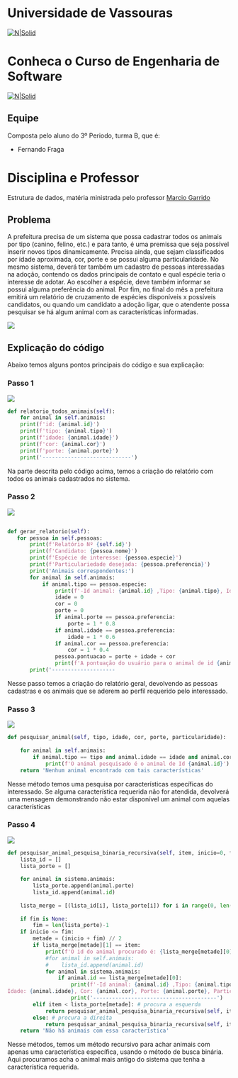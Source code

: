 # Universidade de Vassouras


[![N|Solid](https://universidadedevassouras.edu.br/wp-content/uploads/2022/03/campus_marica.png)](https://universidadedevassouras.edu.br/campus-marica/)
# Conheca o Curso de Engenharia de Software 
[![N|Solid](https://universidadedevassouras.edu.br/wp-content/uploads/2021/12/Simbolo_Engenharia_de_Software.jpg)](https://universidadedevassouras.edu.br/graduacao-marica/engenharia-de-software/)

## Equipe
Composta pelo aluno do 3º Periodo, turma B, que é:

* Fernando Fraga

# Disciplina e Professor
Estrutura de dados, matéria ministrada pelo professor [Marcio Garrido](https://github.com/marciogarridoLaCop)

## Problema

A prefeitura precisa de um sistema que possa cadastrar todos os animais por tipo (canino, felino, etc.) e para tanto, é uma premissa que seja possível inserir novos tipos dinamicamente. Precisa ainda, que sejam classificados por idade aproximada, cor, porte e se possui alguma particularidade. No mesmo sistema, deverá ter também um cadastro de pessoas interessadas na adoção, contendo os dados principais de contato e qual espécie teria o interesse de adotar. Ao escolher a espécie, deve também informar se possui alguma preferência do animal. Por fim, no final do mês a prefeitura emitirá um relatório de cruzamento de espécies disponíveis x possíveis candidatos, ou quando um candidato a adoção ligar, que o atendente possa pesquisar se há algum animal com as características informadas.


![](imagens/fluxograma_1.png)

## Explicação do código
Abaixo temos alguns pontos principais do código e sua explicação:

### Passo 1
![](imagens/imagem_1.png)

```python
def relatorio_todos_animais(self):
    for animal in self.animais:
    print(f'id: {animal.id}')
    print(f'tipo: {animal.tipo}')
    print(f'idade: {animal.idade}')
    print(f'cor: {animal.cor}')
    print(f'porte: {animal.porte}')
    print('----------------------------')
 ```
 Na parte descrita pelo código acima, temos a criação do relatório com todos os animais cadastrados no sistema.

 ### Passo 2
 ![](imagens/imagem_2.png)

 ```python
              
def gerar_relatorio(self):
    for pessoa in self.pessoas:
        print(f'Relatório Nº {self.id}')
        print(f'Candidato: {pessoa.nome}')
        print(f'Espécie de interesse: {pessoa.especie}')
        print(f'Particulariedade desejada: {pessoa.preferencia}')
        print('Animais correspondentes:')
        for animal in self.animais:
            if animal.tipo == pessoa.especie:
                print(f'-Id animal: {animal.id} ,Tipo: {animal.tipo}, Idade: {animal.idade}, Cor: {animal.cor}, Porte: {animal.porte}, Particularidade: {animal.particularidade}')
                idade = 0
                cor = 0
                porte = 0
                if animal.porte == pessoa.preferencia:
                    porte = 1 * 0.8
                if animal.idade == pessoa.preferencia:
                    idade = 1 * 0.6
                if animal.cor == pessoa.preferencia:
                    cor = 1 * 0.4
                pessoa.pontuacao = porte + idade + cor
                print(f'A pontuação do usuário para o animal de id {animal.id} é: {pessoa.pontuacao}')
        print('--------------------
 ```
Nesse passo temos a criação do relatório geral, devolvendo as pessoas cadastras e os animais que se aderem ao perfil requerido pelo interessado.

### Passo 3
 ![](imagens/imagem_3.png)

```python
def pesquisar_animal(self, tipo, idade, cor, porte, particularidade):
        
    for animal in self.animais:
        if animal.tipo == tipo and animal.idade == idade and animal.cor == cor and animal.porte == porte and animal.particularidade == particularidade:
            print(f'O animal pesquisado é o animal de Id {animal.id}')
    return 'Nenhum animal encontrado com tais características'

```
Nesse método temos uma pesquisa por características específicas do interessado. Se alguma característica requerida não for atendida, devolverá uma mensagem demonstrando não estar disponível um animal com aquelas características

### Passo 4
 ![](imagens/imagem_4.png)

```python
def pesquisar_animal_pesquisa_binaria_recursiva(self, item, inicio=0, fim=None):
    lista_id = []
    lista_porte = []
    
    for animal in sistema.animais:
        lista_porte.append(animal.porte)
        lista_id.append(animal.id)
    
    lista_merge = [(lista_id[i], lista_porte[i]) for i in range(0, len(lista_id))]
        
    if fim is None:
        fim = len(lista_porte)-1
    if inicio <= fim:
        metade = (inicio + fim) // 2
        if lista_merge[metade][1] == item:
            print(f'O id do animal procurado é: {lista_merge[metade][0]}') # achou
            #for animal in self.animais:
            #    lista_id.append(animal.id)
            for animal in sistema.animais:
                if animal.id == lista_merge[metade][0]:
                    print(f'-Id animal: {animal.id} ,Tipo: {animal.tipo}, \
Idade: {animal.idade}, Cor: {animal.cor}, Porte: {animal.porte}, Particularidade: {animal.particularidade}')
                    print('---------------------------------------')
        elif item < lista_porte[metade]: # procura a esquerda
            return pesquisar_animal_pesquisa_binaria_recursiva(self, item, inicio, metade-1)
        else: # procura a direita
            return pesquisar_animal_pesquisa_binaria_recursiva(self, item, metade+1, fim)
    return 'Não há animais com essa característica'
```
Nesse métodos, temos um método recursivo para achar animais com apenas uma característica específica, usando o método de busca binária. Aqui procuramos acha o animal mais antigo do sistema que tenha a característica requerida.

